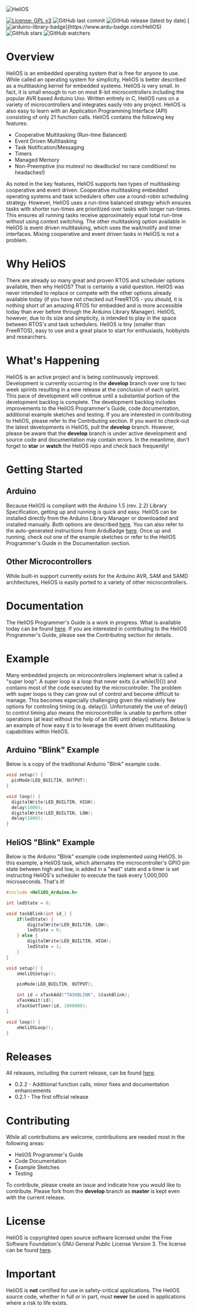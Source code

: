 ![HeliOS](/extras/HeliOS_OG_Logo.png)

[![License: GPL v3](https://img.shields.io/badge/License-GPLv3-blue.svg)](https://github.com/MannyPeterson/HeliOS/blob/master/LICENSE.md) ![GitHub last commit](https://img.shields.io/github/last-commit/MannyPeterson/HeliOS) ![GitHub release (latest by date)](https://img.shields.io/github/v/release/MannyPeterson/HeliOS) [![arduino-library-badge](https://www.ardu-badge.com/badge/HeliOS.svg?)](https://www.ardu-badge.com/HeliOS) ![GitHub stars](https://img.shields.io/github/stars/MannyPeterson/HeliOS?style=social) ![GitHub watchers](https://img.shields.io/github/watchers/MannyPeterson/HeliOS?style=social)
# Overview
HeliOS is an embedded operating system that is free for anyone to use. While called an operating system for simplicity, HeliOS is better described as a multitasking kernel for embedded systems. HeliOS is very small. In fact, it is small enough to run on most 8-bit microcontrollers including the popular AVR based Arduino Uno. Written entirely in C, HeliOS runs on a variety of microcontrollers and integrates easily into any project. HeliOS is also easy to learn with an Application Programming Interface (API) consisting of only 21 function calls. HeliOS contains the following key features:
* Cooperative Multitasking (Run-time Balanced)
* Event Driven Multitasking
* Task Notification/Messaging
* Timers
* Managed Memory
* Non-Preemptive (no mutexs! no deadlocks! no race conditions! no headaches!)

As noted in the key features, HeliOS supports two types of multitasking: cooperative and event driven. Cooperative multitasking embedded operating systems and task schedulers often use a round-robin scheduling strategy. However, HeliOS uses a run-time balanced strategy which ensures tasks with shorter run-times are prioritized over tasks with longer run-times. This ensures all running tasks receive approximately equal total run-time without using context switching. The other multitasking option available in HeliOS is event driven multitasking, which uses the wait/notify and timer interfaces. Mixing cooperative and event driven tasks in HeliOS is not a problem.
# Why HeliOS
There are already so many great and proven RTOS and scheduler options available, then why HeliOS? That is certainly a valid question. HeliOS was never intended to replace or compete with the other options already available today (if you have not checked out FreeRTOS - you should, it is nothing short of an amazing RTOS for embedded and is more accessible today than ever before through the Arduino Library Manager). HeliOS, however, due to its size and simplicity, is intended to play in the space between RTOS's and task schedulers. HeliOS is tiny (smaller than FreeRTOS), easy to use and a great place to start for enthusiasts, hobbyists and researchers.
# What's Happening
HeliOS is an active project and is being continuously improved. Development is currently occurring in the **develop** branch over one to two week sprints resulting in a new release at the conclusion of each sprint. This pace of development will continue until a substantial portion of the development backlog is complete. The development backlog includes improvements to the HeliOS Programmer's Guide, code documentation, additional example sketches and testing. If you are interested in contributing to HeliOS, please refer to the Contributing section. If you want to check-out the latest developments in HeliOS, pull the **develop** branch. However, please be aware that the **develop** branch is under active development and source code and documentation may contain errors. In the meantime, don't forget to **star** or **watch** the HeliOS repo and check back frequently!
# Getting Started
## Arduino
Because HeliOS is compliant with the Arduino 1.5 (rev. 2.2) Library Specification, getting up and running is quick and easy. HeliOS can be installed directly from the Arduino Library Manager or downloaded and installed manually. Both options are described [here](https://www.arduino.cc/en/Guide/Libraries#toc3). You can also refer to the auto-generated instructions from ArduBadge [here](https://www.ardu-badge.com/HeliOS). Once up and running, check out one of the example sketches or refer to the HeliOS Programmer's Guide in the Documentation section.
## Other Microcontrollers
While built-in support currently exists for the Arduino AVR, SAM and SAMD architectures, HeliOS is easily ported to a variety of other microcontrollers.
# Documentation
The HeliOS Programmer's Guide is a work in progress. What is available today can be found [here](/extras/HeliOS_Programmers_Guide.md). If you are interested in contributing to the HeliOS Programmer's Guide, please see the Contributing section for details.
# Example
Many embedded projects on microcontrollers implement what is called a "super loop". A super loop is a loop that never exits (i.e while(1){}) and contains most of the code executed by the microcontroller. The problem with super loops is they can grow out of control and become difficult to manage. This becomes especially challenging given the relatively few options for controling timing (e.g. delay()). Unfortunately the use of delay() to control timing also means the microcontroller is unable to perform other operations (at least without the help of an ISR) until delay() returns. Below is an example of how easy it is to leverage the event driven multitasking capabilities within HeliOS.
## Arduino "Blink" Example
Below is a copy of the traditional Arduino "Blink" example code.
```C
void setup() {
  pinMode(LED_BUILTIN, OUTPUT);
}

void loop() {
  digitalWrite(LED_BUILTIN, HIGH);
  delay(1000);
  digitalWrite(LED_BUILTIN, LOW);
  delay(1000);
}
```
## HeliOS "Blink" Example
Below is the Arduino "Blink" example code implemented using HeliOS. In this example, a HeliOS task, which alternates the microcontroller's GPIO pin state between high and low, is added in a "wait" state and a timer is set instructing HeliOS's scheduler to execute the task every 1,000,000 microseconds. That's it!
```C
#include <HeliOS_Arduino.h>

int ledState = 0;

void taskBlink(int id_) {
	if(ledState) {
		digitalWrite(LED_BUILTIN, LOW);
		ledState = 0;
	} else {
		digitalWrite(LED_BUILTIN, HIGH);
		ledState = 1;
	}
}

void setup() {
	xHeliOSSetup();

	pinMode(LED_BUILTIN, OUTPUT);

	int id = xTaskAdd("TASKBLINK", &taskBlink);
	xTaskWait(id);
	xTaskSetTimer(id, 1000000);
}

void loop() {
	xHeliOSLoop();
}
```
# Releases
All releases, including the current release, can be found [here](https://github.com/MannyPeterson/HeliOS/releases).
* 0.2.2 - Additional function calls, minor fixes and documentation enhancements
* 0.2.1 - The first official release
# Contributing
While all contributions are welcome, contributions are needed most in the following areas:
* HeliOS Programmer's Guide
* Code Documentation
* Example Sketches
* Testing

To contribute, please create an issue and indicate how you would like to contribute. Please fork from the **develop** branch as **master** is kept even with the current release.
# License
HeliOS is copyrighted open source software licensed under the Free Software Foundation's GNU General Public License Version 3. The license can be found [here](/LICENSE.md).
# Important
HeliOS is **not** certified for use in safety-critical applications. The HeliOS source code, whether in full or in part, must **never** be used in applications where a risk to life exists.

